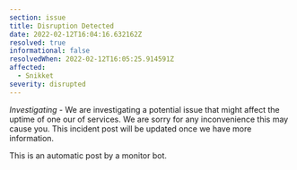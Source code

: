 ```yaml
---
section: issue
title: Disruption Detected
date: 2022-02-12T16:04:16.632162Z
resolved: true
informational: false
resolvedWhen: 2022-02-12T16:05:25.914591Z
affected:
  - Snikket
severity: disrupted
---
```

*Investigating* - We are investigating a potential issue that might affect the uptime of one our of services. We are sorry for any inconvenience this may cause you. This incident post will be updated once we have more information.

This is an automatic post by a monitor bot.
        